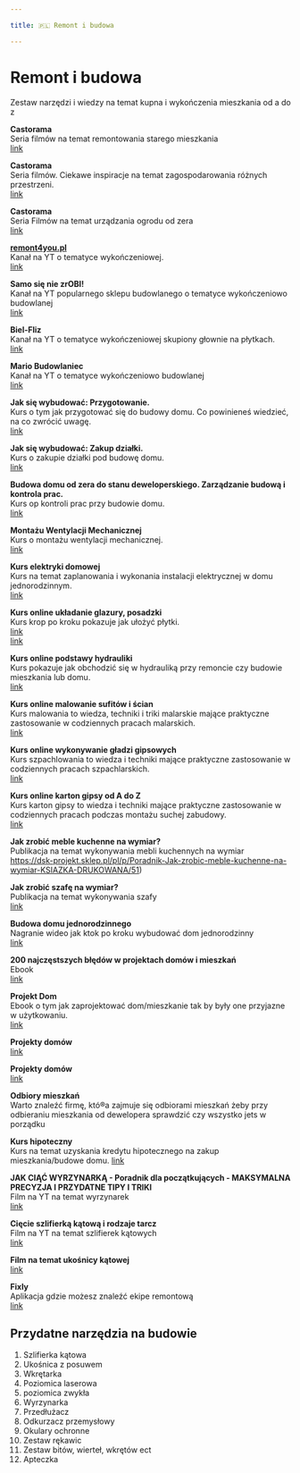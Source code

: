 ```yaml
---

title: 🇵🇱 Remont i budowa

---
```


# Remont i budowa

Zestaw narzędzi i wiedzy na temat kupna i wykończenia mieszkania od a  do z

**Castorama**\
Seria filmów na temat remontowania starego mieszkania\
[link](https://youtu.be/g-78LSYSVFw?si=5VGkYtfY1weX1Tad)

**Castorama**\
Seria filmów. Ciekawe inspiracje na temat zagospodarowania różnych przestrzeni.\
[link](https://youtu.be/oG0SY5Zgf4E?si=_eMmij8HJYL1JavR)

**Castorama**\
Seria Filmów na temat urządzania ogrodu od zera\
[link](https://youtu.be/wb6N5Pdnyqw?si=DIX_ipq7AtE_gQhI)

[**remont4you.pl**](http://remont4you.pl/)\
Kanał na YT o tematyce wykończeniowej.\
[link](https://www.youtube.com/@remont4you)

**Samo się nie zrOBI!**\
Kanał na YT popularnego sklepu budowlanego o tematyce wykończeniowo budowlanej\
[link](https://www.youtube.com/@samosieniezrobi4209)

**Biel-Fliz**\
Kanał na YT o tematyce wykończeniowej skupiony głownie na płytkach.\
[link](https://www.youtube.com/@BielFliz)

**Mario Budowlaniec**\
Kanał na YT o tematyce wykończeniowo budowlanej\
[link](https://www.youtube.com/@mariobudowlaniec)

**Jak się wybudować: Przygotowanie.**\
Kurs o tym jak przygotować się do budowy domu. Co powinieneś wiedzieć, na co zwrócić uwagę.\
[link](https://jaksiewybudowac.pl/kursy/kurs-jak-sie-wybudowac-przygotowanie/)

**Jak się wybudować: Zakup działki.**\
Kurs o zakupie działki pod budowę domu.\
[link](https://jaksiewybudowac.pl/jak-sie-wybudowac-zakup-dzialki/)

**Budowa domu od zera do stanu deweloperskiego. Zarządzanie budową i kontrola prac.**\
Kurs op kontroli prac przy budowie domu.\
[link](https://jaksiewybudowac.pl/zarzadzanie-budowa-i-kontrola-prac/)

**Montażu Wentylacji Mechanicznej**\
Kurs o montażu wentylacji mechanicznej.\
[link](https://jaksiewybudowac.pl/kurs_wentylacja/)

**Kurs elektryki domowej**\
Kurs na temat zaplanowania i wykonania instalacji elektrycznej w domu jednorodzinnym.\
[link](https://eldago.pl/kurs-domowej-elektryki/)

**Kurs online układanie glazury, posadzki**\
Kurs krop po kroku pokazuje jak ułożyć płytki.\
[link](https://okiemwykonawcy.pl/produkt/kurs-online-ukladanie-glazury-posadzki) \
[link](https://okiemwykonawcy.pl/produkt/glazurnik-2-stopnia-kurs-online/)

**Kurs online podstawy hydrauliki**\
Kurs pokazuje jak obchodzić się w hydrauliką przy remoncie czy budowie mieszkania lub domu.\
[link](https://okiemwykonawcy.pl/produkt/kurs-online-podstawy-hydrauliki/)

**Kurs online malowanie sufitów i ścian**\
Kurs malowania to wiedza, techniki i triki malarskie mające praktyczne zastosowanie w codziennych pracach malarskich.\
[link](https://okiemwykonawcy.pl/produkt/kurs-online-malowanie-sufitow-i-scian/)

**Kurs online wykonywanie gładzi gipsowych**\
Kurs szpachlowania to wiedza i techniki mające praktyczne zastosowanie w codziennych pracach szpachlarskich.\
[link](https://okiemwykonawcy.pl/produkt/kurs-online-wykonywanie-gladzi-gipsowych/)

**Kurs online karton gipsy od A do Z**\
Kurs karton gipsy to wiedza i techniki mające praktyczne zastosowanie w codziennych pracach podczas montażu suchej zabudowy.\
[link](https://okiemwykonawcy.pl/produkt/kurs-karton-gipsy-od-a-do-z/)

**Jak zrobić meble kuchenne na wymiar?**\
Publikacja na temat wykonywania mebli kuchennych na wymiar\
https://dsk-projekt.sklep.pl/pl/p/Poradnik-Jak-zrobic-meble-kuchenne-na-wymiar-KSIAZKA-DRUKOWANA/51)

**Jak zrobić szafę na wymiar?**\
Publikacja na temat wykonywania szafy\
[link](https://dsk-projekt.sklep.pl/pl/p/Poradnik-Jak-Zrobic-Szafe-Na-Wymiar-KSIAZKA-DRUKOWANA/54)

**Budowa domu jednorodzinnego**\
Nagranie wideo jak ktok po kroku wybudować dom jednorodzinny\
[link](http://www.budowadomujednorodzinnego.pl/)

**200 najczęstszych błędów w projektach domów i mieszkań**\
Ebook\
[link](https://righthouse.pl/produkt/200-bledow-w-projektach/)

**Projekt Dom**\
Ebook o tym jak zaprojektować dom/mieszkanie tak by były one przyjazne w użytkowaniu.\
[link](https://righthouse.pl/produkt/projekt-dom-ebook/)

**Projekty domów**\
[link](https://www.archon.pl/)

**Projekty domów**\
[link](https://www.extradom.pl/)

**Odbiory mieszkań**\
Warto znaleźć firmę, któ®a zajmuje się odbiorami mieszkań żeby przy odbieraniu mieszkania od dewelopera sprawdzić czy wszystko jets w porządku

**Kurs hipoteczny**\
Kurs na temat uzyskania kredytu hipotecznego na zakup mieszkania/budowe domu.
[link](https://kurshipoteczny.pl/)

**JAK CIĄĆ WYRZYNARKĄ - Poradnik dla początkujących - MAKSYMALNA PRECYZJA I PRZYDATNE TIPY I TRIKI**\
Film na YT na temat wyrzynarek\
[link](https://www.youtube.com/watch?v=DuI457j_tYw)

**Cięcie szlifierką kątową i rodzaje tarcz**\
Film na YT na temat szlifierek kątowych\
[link](https://www.youtube.com/watch?v=AVIS76-PNJ0)

**Film na temat ukośnicy kątowej**\
[link](https://www.youtube.com/watch?v=rJv4L9Ss-4M)

**Fixly**\
Aplikacja gdzie możesz znaleźć ekipe remontową\
[link](https://fixly.pl/)

## Przydatne narzędzia na budowie
1. Szlifierka kątowa
2. Ukośnica z posuwem
3. Wkrętarka
4. Poziomica laserowa
5. poziomica zwykła
6. Wyrzynarka
7. Przedłużacz
8. Odkurzacz przemysłowy
9. Okulary ochronne
10. Zestaw rękawic
11. Zestaw bitów, wierteł, wkrętów ect
12. Apteczka